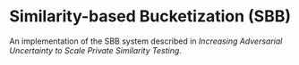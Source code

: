 # Similarity-based Bucketization (SBB)
An implementation of the SBB system described in *Increasing Adversarial Uncertainty to Scale Private Similarity Testing*.
